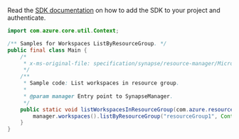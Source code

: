 Read the [SDK documentation](https://github.com/Azure/azure-sdk-for-java/blob/azure-resourcemanager-synapse_1.0.0-beta.3/sdk/synapse/azure-resourcemanager-synapse/README.md) on how to add the SDK to your project and authenticate.

```java
import com.azure.core.util.Context;

/** Samples for Workspaces ListByResourceGroup. */
public final class Main {
    /*
     * x-ms-original-file: specification/synapse/resource-manager/Microsoft.Synapse/stable/2021-06-01/examples/ListWorkspacesInResourceGroup.json
     */
    /**
     * Sample code: List workspaces in resource group.
     *
     * @param manager Entry point to SynapseManager.
     */
    public static void listWorkspacesInResourceGroup(com.azure.resourcemanager.synapse.SynapseManager manager) {
        manager.workspaces().listByResourceGroup("resourceGroup1", Context.NONE);
    }
}
```
